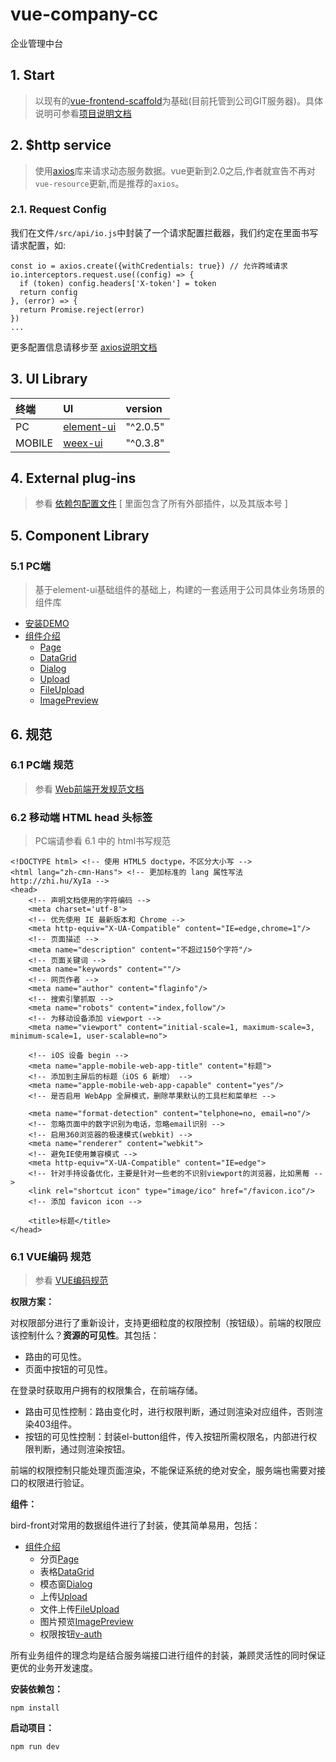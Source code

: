 # vue-company-cc
企业管理中台

## 1. Start
> 以现有的[vue-frontend-scaffold](http://gitlab.flaginfo.com.cn/application-business/vue-frontend-scaffold.git)为基础(目前托管到公司GIT服务器)。具体说明可参看[项目说明文档](introduce.md)

## 2. $http service
> 使用[axios](https://github.com/axios/axios)库来请求动态服务数据。vue更新到2.0之后,作者就宣告不再对`vue-resource`更新,而是推荐的`axios`。

### 2.1. Request Config
我们在文件` /src/api/io.js `中封装了一个请求配置拦截器，我们约定在里面书写请求配置，如:
```
const io = axios.create({withCredentials: true}) // 允许跨域请求
io.interceptors.request.use((config) => {
  if (token) config.headers['X-token'] = token
  return config
}, (error) => {
  return Promise.reject(error)
})
...
```
更多配置信息请移步至 [axios说明文档](https://github.com/axios/axios/blob/master/README.md)

## 3. UI Library
| 终端 | UI | version |
| :--- | :--- | :--- |
| PC | [element-ui](http://element.eleme.io/#/zh-CN)  | "^2.0.5" |
| MOBILE | [weex-ui](https://alibaba.github.io/weex-ui/#/) | "^0.3.8" |

## 4. External plug-ins
> 参看 [依赖包配置文件](/package.json) [ 里面包含了所有外部插件，以及其版本号 ]

## 5. Component Library

### 5.1 PC端
> 基于element-ui基础组件的基础上，构建的一套适用于公司具体业务场景的组件库

- [安装DEMO](begin.md)
- [组件介绍](components.md)
    - [Page](page.md)
    - [DataGrid](DataGrid.md)
    - [Dialog](dialog.md)
    - [Upload](upload.md)
    - [FileUpload](fileUpload.md)
    - [ImagePreview](imagePreview.md)

## 6. 规范

### 6.1 PC端 规范

> 参看 [Web前端开发规范文档](WebFE_dev_sta_doc.md)

### 6.2 移动端 HTML head 头标签

> PC端请参看 6.1 中的 html书写规范

```
<!DOCTYPE html> <!-- 使用 HTML5 doctype，不区分大小写 -->
<html lang="zh-cmn-Hans"> <!-- 更加标准的 lang 属性写法 http://zhi.hu/XyIa -->
<head>
    <!-- 声明文档使用的字符编码 -->
    <meta charset='utf-8'>
    <!-- 优先使用 IE 最新版本和 Chrome -->
    <meta http-equiv="X-UA-Compatible" content="IE=edge,chrome=1"/>
    <!-- 页面描述 -->
    <meta name="description" content="不超过150个字符"/>
    <!-- 页面关键词 -->
    <meta name="keywords" content=""/>
    <!-- 网页作者 -->
    <meta name="author" content="flaginfo"/>
    <!-- 搜索引擎抓取 -->
    <meta name="robots" content="index,follow"/>
    <!-- 为移动设备添加 viewport -->
    <meta name="viewport" content="initial-scale=1, maximum-scale=3, minimum-scale=1, user-scalable=no">

    <!-- iOS 设备 begin -->
    <meta name="apple-mobile-web-app-title" content="标题">
    <!-- 添加到主屏后的标题（iOS 6 新增） -->
    <meta name="apple-mobile-web-app-capable" content="yes"/>
    <!-- 是否启用 WebApp 全屏模式，删除苹果默认的工具栏和菜单栏 -->

    <meta name="format-detection" content="telphone=no, email=no"/>
    <!-- 忽略页面中的数字识别为电话，忽略email识别 -->
    <!-- 启用360浏览器的极速模式(webkit) -->
    <meta name="renderer" content="webkit">
    <!-- 避免IE使用兼容模式 -->
    <meta http-equiv="X-UA-Compatible" content="IE=edge">
    <!-- 针对手持设备优化，主要是针对一些老的不识别viewport的浏览器，比如黑莓 -->
    <link rel="shortcut icon" type="image/ico" href="/favicon.ico"/>
    <!-- 添加 favicon icon -->

    <title>标题</title>
</head>
```

### 6.1 VUE编码 规范

> 参看 [VUE编码规范](VUE_dev_sta_doc.md)


**权限方案：**

对权限部分进行了重新设计，支持更细粒度的权限控制（按钮级）。前端的权限应该控制什么？**资源的可见性**。其包括：
- 路由的可见性。
- 页面中按钮的可见性。

在登录时获取用户拥有的权限集合，在前端存储。
- 路由可见性控制：路由变化时，进行权限判断，通过则渲染对应组件，否则渲染403组件。
- 按钮的可见性控制：封装el-button组件，传入按钮所需权限名，内部进行权限判断，通过则渲染按钮。

前端的权限控制只能处理页面渲染，不能保证系统的绝对安全，服务端也需要对接口的权限进行验证。


**组件：**

bird-front对常用的数据组件进行了封装，使其简单易用，包括：
- [组件介绍](http://gitlab.flaginfo.com.cn/application-business/vue-frontend-scaffold/blob/master/doc/components.md)
    - 分页[Page](http://gitlab.flaginfo.com.cn/application-business/vue-frontend-scaffold/blob/master/doc/page.md)
    - 表格[DataGrid](http://gitlab.flaginfo.com.cn/application-business/vue-frontend-scaffold/blob/master/doc/DataGrid.md)
    - 模态窗[Dialog](http://gitlab.flaginfo.com.cn/application-business/vue-frontend-scaffold/blob/master/doc/dialog.md)
    - 上传[Upload](http://gitlab.flaginfo.com.cn/application-business/vue-frontend-scaffold/blob/master/doc/upload.md)
    - 文件上传[FileUpload](http://gitlab.flaginfo.com.cn/application-business/vue-frontend-scaffold/blob/master/doc/fileUpload.md)
    - 图片预览[ImagePreview](http://gitlab.flaginfo.com.cn/application-business/vue-frontend-scaffold/blob/master/doc/imagePreview.md)
    - 权限按钮[v-auth](http://gitlab.flaginfo.com.cn/application-business/vue-frontend-scaffold/blob/master/doc/imagePreview.md)


所有业务组件的理念均是结合服务端接口进行组件的封装，兼顾灵活性的同时保证更优的业务开发速度。


**安装依赖包：**

```
npm install
```

**启动项目：**

```
npm run dev
```




